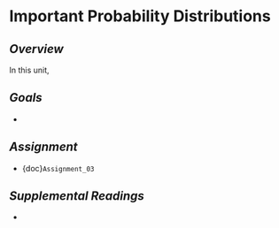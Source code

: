 # __Important Probability Distributions__

## *Overview*
In this unit, 

## *Goals*
* 

## *Assignment*
* {doc}`Assignment_03`

## *Supplemental Readings*
* 